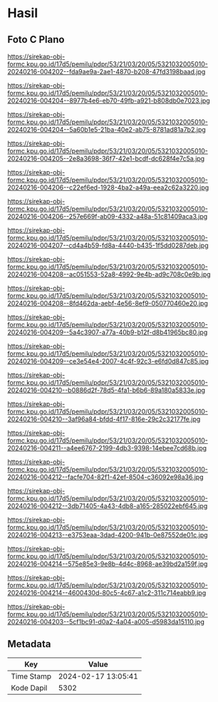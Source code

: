 # Hasil

## Foto C Plano

https://sirekap-obj-formc.kpu.go.id/17d5/pemilu/pdpr/53/21/03/20/05/5321032005010-20240216-004202--fda9ae9a-2ae1-4870-b208-47fd3198baad.jpg

https://sirekap-obj-formc.kpu.go.id/17d5/pemilu/pdpr/53/21/03/20/05/5321032005010-20240216-004204--8977b4e6-eb70-49fb-a921-b808db0e7023.jpg

https://sirekap-obj-formc.kpu.go.id/17d5/pemilu/pdpr/53/21/03/20/05/5321032005010-20240216-004204--5a60b1e5-21ba-40e2-ab75-8781ad81a7b2.jpg

https://sirekap-obj-formc.kpu.go.id/17d5/pemilu/pdpr/53/21/03/20/05/5321032005010-20240216-004205--2e8a3698-36f7-42e1-bcdf-dc628f4e7c5a.jpg

https://sirekap-obj-formc.kpu.go.id/17d5/pemilu/pdpr/53/21/03/20/05/5321032005010-20240216-004206--c22ef6ed-1928-4ba2-a49a-eea2c62a3220.jpg

https://sirekap-obj-formc.kpu.go.id/17d5/pemilu/pdpr/53/21/03/20/05/5321032005010-20240216-004206--257e669f-ab09-4332-a48a-51c81409aca3.jpg

https://sirekap-obj-formc.kpu.go.id/17d5/pemilu/pdpr/53/21/03/20/05/5321032005010-20240216-004207--cd4a4b59-fd8a-4440-b435-1f5dd0287deb.jpg

https://sirekap-obj-formc.kpu.go.id/17d5/pemilu/pdpr/53/21/03/20/05/5321032005010-20240216-004208--ac051553-52a8-4992-9e4b-ad9c708c0e9b.jpg

https://sirekap-obj-formc.kpu.go.id/17d5/pemilu/pdpr/53/21/03/20/05/5321032005010-20240216-004208--8fd462da-aebf-4e56-8ef9-050770460e20.jpg

https://sirekap-obj-formc.kpu.go.id/17d5/pemilu/pdpr/53/21/03/20/05/5321032005010-20240216-004209--5a4c3907-a77a-40b9-b12f-d8b41965bc80.jpg

https://sirekap-obj-formc.kpu.go.id/17d5/pemilu/pdpr/53/21/03/20/05/5321032005010-20240216-004209--ce3e54e4-2007-4c4f-92c3-e6fd0d847c85.jpg

https://sirekap-obj-formc.kpu.go.id/17d5/pemilu/pdpr/53/21/03/20/05/5321032005010-20240216-004210--b0886d2f-78d5-4fa1-b6b6-89a180a5833e.jpg

https://sirekap-obj-formc.kpu.go.id/17d5/pemilu/pdpr/53/21/03/20/05/5321032005010-20240216-004210--3af96a84-bfdd-4f17-816e-29c2c32177fe.jpg

https://sirekap-obj-formc.kpu.go.id/17d5/pemilu/pdpr/53/21/03/20/05/5321032005010-20240216-004211--a4ee6767-2199-4db3-9398-14ebee7cd68b.jpg

https://sirekap-obj-formc.kpu.go.id/17d5/pemilu/pdpr/53/21/03/20/05/5321032005010-20240216-004212--facfe704-82f1-42ef-8504-c36092e98a36.jpg

https://sirekap-obj-formc.kpu.go.id/17d5/pemilu/pdpr/53/21/03/20/05/5321032005010-20240216-004212--3db71405-4a43-4db8-a165-285022ebf645.jpg

https://sirekap-obj-formc.kpu.go.id/17d5/pemilu/pdpr/53/21/03/20/05/5321032005010-20240216-004213--e3753eaa-3dad-4200-941b-0e87552de01c.jpg

https://sirekap-obj-formc.kpu.go.id/17d5/pemilu/pdpr/53/21/03/20/05/5321032005010-20240216-004214--575e85e3-9e8b-4d4c-8968-ae39bd2a159f.jpg

https://sirekap-obj-formc.kpu.go.id/17d5/pemilu/pdpr/53/21/03/20/05/5321032005010-20240216-004214--4600430d-80c5-4c67-a1c2-311c714eabb9.jpg

https://sirekap-obj-formc.kpu.go.id/17d5/pemilu/pdpr/53/21/03/20/05/5321032005010-20240216-004203--5cf1bc91-d0a2-4a04-a005-d5983da15110.jpg


## Metadata

| Key        | Value               |
| ---------- | ------------------- |
| Time Stamp | 2024-02-17 13:05:41 |
| Kode Dapil | 5302                |



